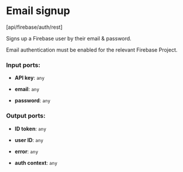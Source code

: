 # Email signup

[api/firebase/auth/rest]

Signs up a Firebase user by their email & password.

Email authentication must be enabled for the relevant Firebase Project.

### Input ports:

* __API key__: `any`


* __email__: `any`


* __password__: `any`

### Output ports:

* __ID token__: `any`


* __user ID__: `any`


* __error__: `any`


* __auth context__: `any`

